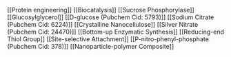 [[Protein engineering]]
[[Biocatalysis]]
[[Sucrose Phosphorylase]]
[[Glucosylglycerol]]
[[D-glucose (Pubchem Cid: 5793)]]
[[Sodium Citrate (Pubchem Cid: 6224)]]
[[Crystalline Nanocellulose]]
[[Silver Nitrate (Pubchem Cid: 24470)]]
[[Bottom-up Enzymatic Synthesis]]
[[Reducing-end Thiol Group]]
[[Site-selective Attachment]]
[[P-nitro-phenyl-phosphate (Pubchem Cid: 378)]]
[[Nanoparticle-polymer Composite]]

